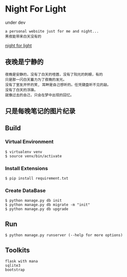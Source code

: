 Night For Light
===
under dev

    a personal website just for me and night...
    黑夜能带来白天没有的

[night for light](http://121.43.230.104:2048/night)
## 夜晚是宁静的

    夜晚是安静的，没有了白天的喧嚣，没有了阳光的刺眼，有的
    只是那一闪白天蓄力为了夜晚的发光。
    没有了室友开怀的笑, 耳畔是自己想听的。任凭键盘听不见的敲。
    没有了白天的浮躁。
    就像过去的自己，只会在梦中出现的回忆。

## 只是每晚笔记的图片纪录

## Build
### Virtual Environment

    $ virtualenv venv
    $ source venv/bin/activate

### Install Extensions

    $ pip install requirement.txt

### Create DataBase

    $ python manage.py db init
    $ python manage.py db migrate -m "init"
    $ python manage.py db upgrade

## Run

    $ python manage.py runserver (--help for more options)

## Toolkits

    flask with mana
    sqlite3
    bootstrap
